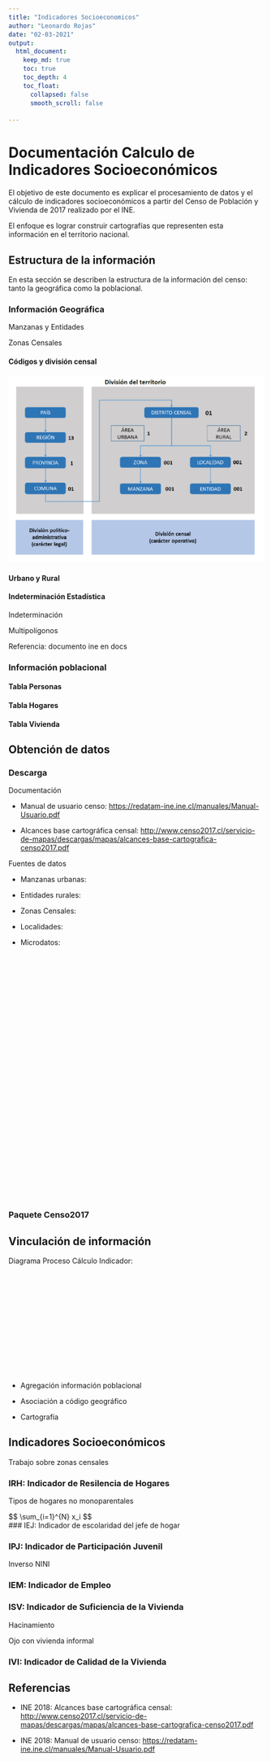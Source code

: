 ```yaml
---
title: "Indicadores Socioeconomicos"
author: "Leonardo Rojas"
date: "02-03-2021"
output: 
  html_document:
    keep_md: true
    toc: true
    toc_depth: 4
    toc_float: 
      collapsed: false
      smooth_scroll: false
    
---
```




# Documentación Calculo de Indicadores Socioeconómicos

El objetivo de este documento es explicar el procesamiento de datos y el cálculo de indicadores socioeconómicos a partir del Censo de Población y Vivienda de 2017 realizado por el INE.

El enfoque es lograr construir cartografías que representen esta información en el territorio nacional.

## Estructura de la información

En esta sección se describen la estructura de la información del censo: tanto la geográfica como la poblacional.

### Información Geográfica

Manzanas y Entidades

Zonas Censales

#### Códigos y división censal

![Fuente: INE 2018](res/img/cod-censo.png)

#### Urbano y Rural

#### Indeterminación Estadística

Indeterminación

Multipolígonos

Referencia: documento ine en docs

### Información poblacional

#### Tabla Personas

#### Tabla Hogares

#### Tabla Vivienda

## Obtención de datos

### Descarga 

Documentación

* Manual de usuario censo: https://redatam-ine.ine.cl/manuales/Manual-Usuario.pdf

* Alcances base cartográfica censal: http://www.censo2017.cl/servicio-de-mapas/descargas/mapas/alcances-base-cartografica-censo2017.pdf



Fuentes de datos

* Manzanas urbanas:

* Entidades rurales:

* Zonas Censales:

* Localidades:

* Microdatos: 

<!--html_preserve--><div id="htmlwidget-03596289e210d1c799bf" style="width:120px;height:480px;" class="grViz html-widget"></div>
<script type="application/json" data-for="htmlwidget-03596289e210d1c799bf">{"x":{"diagram":"digraph {\ngraph [layout = dot, rankdir = BT]\n\na [label = \"Persona\"]\nb [label = \"Hogar\"]\nc [label = \"Vivienda\"]\nd [label = \"Manzana\"]\n\na -> b -> c -> d\n}","config":{"engine":"dot","options":null}},"evals":[],"jsHooks":[]}</script><!--/html_preserve-->


### Paquete Censo2017

## Vinculación de información

Diagrama Proceso Cálculo Indicador:


<!--html_preserve--><div id="htmlwidget-8f35d875e3217bac2908" style="width:672px;height:200px;" class="grViz html-widget"></div>
<script type="application/json" data-for="htmlwidget-8f35d875e3217bac2908">{"x":{"diagram":"digraph {\n\ngraph [layout = dot, rankdir = LR]\n\n# define the global styles of the nodes. We can override these in box if we wish\nnode [shape = rectangle, style = filled, fillcolor = Linen]\n\ndata1 [label = \"Tabla \n Personas\", shape = folder, fillcolor = Beige]\ndata2 [label = \"Polígonos \n Censales\", shape = folder, fillcolor = Beige]\nprocess1 [label =  \"Filtros y \n Agregaciones\"]\nprocess2 [label = \"Vinculación por \n Código Censal\" ]\nind [label = \"Indicador\", fillcolor = Beige]\n\n# edge definitions with the node IDs\n{data1} -> process1\n{data2 process1} -> process2 -> ind\n\n}","config":{"engine":"dot","options":null}},"evals":[],"jsHooks":[]}</script><!--/html_preserve-->

* Agregación información poblacional

* Asociación a código geográfico

* Cartografía

## Indicadores Socioeconómicos

Trabajo sobre zonas censales

### IRH: Indicador de Resilencia de Hogares

Tipos de hogares no monoparentales
<div>
$$ 
\sum_{i=1}^{N} x_i   
$$ 
</div>
### IEJ: Indicador de escolaridad del jefe de hogar

### IPJ: Indicador de Participación Juvenil

Inverso NINI

### IEM: Indicador de Empleo

### ISV: Indicador de Suficiencia de la Vivienda

Hacinamiento

Ojo con vivienda informal

### IVI: Indicador de Calidad de la Vivienda

## Referencias

* INE 2018: Alcances base cartográfica censal: http://www.censo2017.cl/servicio-de-mapas/descargas/mapas/alcances-base-cartografica-censo2017.pdf

* INE 2018: Manual de usuario censo: https://redatam-ine.ine.cl/manuales/Manual-Usuario.pdf

